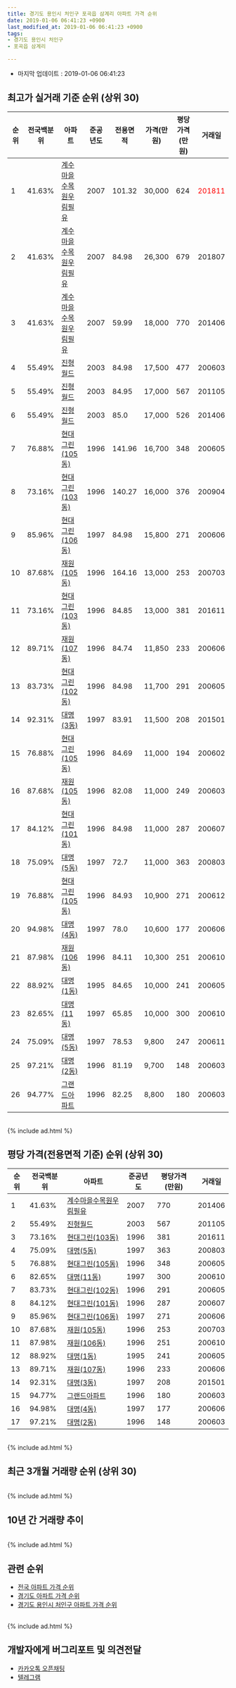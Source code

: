 ```yaml
---
title: 경기도 용인시 처인구 포곡읍 삼계리 아파트 가격 순위
date: 2019-01-06 06:41:23 +0900
last_modified_at: 2019-01-06 06:41:23 +0900
tags:
- 경기도 용인시 처인구
- 포곡읍 삼계리

---
```


* 마지막 업데이트 : 2019-01-06 06:41:23

## 최고가 실거래 기준 순위 (상위 30)


|순위|전국백분위|아파트|준공년도|전용면적|가격(만원)|평당가격(만원)|거래일|
|---|---|---|---|---|---|---|---|
|1|41.63%|[계수마을수목원우림필유](https://search.naver.com/search.naver?query=%EA%B2%BD%EA%B8%B0%EB%8F%84+%EC%9A%A9%EC%9D%B8%EC%8B%9C+%EC%B2%98%EC%9D%B8%EA%B5%AC+%ED%8F%AC%EA%B3%A1%EC%9D%8D+%EC%82%BC%EA%B3%84%EB%A6%AC+%EA%B3%84%EC%88%98%EB%A7%88%EC%9D%84%EC%88%98%EB%AA%A9%EC%9B%90%EC%9A%B0%EB%A6%BC%ED%95%84%EC%9C%A0)|2007|101.32|30,000|624|<span style="color:red">201811</span>|
|2|41.63%|[계수마을수목원우림필유](https://search.naver.com/search.naver?query=%EA%B2%BD%EA%B8%B0%EB%8F%84+%EC%9A%A9%EC%9D%B8%EC%8B%9C+%EC%B2%98%EC%9D%B8%EA%B5%AC+%ED%8F%AC%EA%B3%A1%EC%9D%8D+%EC%82%BC%EA%B3%84%EB%A6%AC+%EA%B3%84%EC%88%98%EB%A7%88%EC%9D%84%EC%88%98%EB%AA%A9%EC%9B%90%EC%9A%B0%EB%A6%BC%ED%95%84%EC%9C%A0)|2007|84.98|26,300|679|201807|
|3|41.63%|[계수마을수목원우림필유](https://search.naver.com/search.naver?query=%EA%B2%BD%EA%B8%B0%EB%8F%84+%EC%9A%A9%EC%9D%B8%EC%8B%9C+%EC%B2%98%EC%9D%B8%EA%B5%AC+%ED%8F%AC%EA%B3%A1%EC%9D%8D+%EC%82%BC%EA%B3%84%EB%A6%AC+%EA%B3%84%EC%88%98%EB%A7%88%EC%9D%84%EC%88%98%EB%AA%A9%EC%9B%90%EC%9A%B0%EB%A6%BC%ED%95%84%EC%9C%A0)|2007|59.99|18,000|770|201406|
|4|55.49%|[진형월드](https://search.naver.com/search.naver?query=%EA%B2%BD%EA%B8%B0%EB%8F%84+%EC%9A%A9%EC%9D%B8%EC%8B%9C+%EC%B2%98%EC%9D%B8%EA%B5%AC+%ED%8F%AC%EA%B3%A1%EC%9D%8D+%EC%82%BC%EA%B3%84%EB%A6%AC+%EC%A7%84%ED%98%95%EC%9B%94%EB%93%9C)|2003|84.98|17,500|477|200603|
|5|55.49%|[진형월드](https://search.naver.com/search.naver?query=%EA%B2%BD%EA%B8%B0%EB%8F%84+%EC%9A%A9%EC%9D%B8%EC%8B%9C+%EC%B2%98%EC%9D%B8%EA%B5%AC+%ED%8F%AC%EA%B3%A1%EC%9D%8D+%EC%82%BC%EA%B3%84%EB%A6%AC+%EC%A7%84%ED%98%95%EC%9B%94%EB%93%9C)|2003|84.95|17,000|567|201105|
|6|55.49%|[진형월드](https://search.naver.com/search.naver?query=%EA%B2%BD%EA%B8%B0%EB%8F%84+%EC%9A%A9%EC%9D%B8%EC%8B%9C+%EC%B2%98%EC%9D%B8%EA%B5%AC+%ED%8F%AC%EA%B3%A1%EC%9D%8D+%EC%82%BC%EA%B3%84%EB%A6%AC+%EC%A7%84%ED%98%95%EC%9B%94%EB%93%9C)|2003|85.0|17,000|526|201406|
|7|76.88%|[현대그린(105동)](https://search.naver.com/search.naver?query=%EA%B2%BD%EA%B8%B0%EB%8F%84+%EC%9A%A9%EC%9D%B8%EC%8B%9C+%EC%B2%98%EC%9D%B8%EA%B5%AC+%ED%8F%AC%EA%B3%A1%EC%9D%8D+%EC%82%BC%EA%B3%84%EB%A6%AC+%ED%98%84%EB%8C%80%EA%B7%B8%EB%A6%B0%28105%EB%8F%99%29)|1996|141.96|16,700|348|200605|
|8|73.16%|[현대그린(103동)](https://search.naver.com/search.naver?query=%EA%B2%BD%EA%B8%B0%EB%8F%84+%EC%9A%A9%EC%9D%B8%EC%8B%9C+%EC%B2%98%EC%9D%B8%EA%B5%AC+%ED%8F%AC%EA%B3%A1%EC%9D%8D+%EC%82%BC%EA%B3%84%EB%A6%AC+%ED%98%84%EB%8C%80%EA%B7%B8%EB%A6%B0%28103%EB%8F%99%29)|1996|140.27|16,000|376|200904|
|9|85.96%|[현대그린(106동)](https://search.naver.com/search.naver?query=%EA%B2%BD%EA%B8%B0%EB%8F%84+%EC%9A%A9%EC%9D%B8%EC%8B%9C+%EC%B2%98%EC%9D%B8%EA%B5%AC+%ED%8F%AC%EA%B3%A1%EC%9D%8D+%EC%82%BC%EA%B3%84%EB%A6%AC+%ED%98%84%EB%8C%80%EA%B7%B8%EB%A6%B0%28106%EB%8F%99%29)|1997|84.98|15,800|271|200606|
|10|87.68%|[재원(105동)](https://search.naver.com/search.naver?query=%EA%B2%BD%EA%B8%B0%EB%8F%84+%EC%9A%A9%EC%9D%B8%EC%8B%9C+%EC%B2%98%EC%9D%B8%EA%B5%AC+%ED%8F%AC%EA%B3%A1%EC%9D%8D+%EC%82%BC%EA%B3%84%EB%A6%AC+%EC%9E%AC%EC%9B%90%28105%EB%8F%99%29)|1996|164.16|13,000|253|200703|
|11|73.16%|[현대그린(103동)](https://search.naver.com/search.naver?query=%EA%B2%BD%EA%B8%B0%EB%8F%84+%EC%9A%A9%EC%9D%B8%EC%8B%9C+%EC%B2%98%EC%9D%B8%EA%B5%AC+%ED%8F%AC%EA%B3%A1%EC%9D%8D+%EC%82%BC%EA%B3%84%EB%A6%AC+%ED%98%84%EB%8C%80%EA%B7%B8%EB%A6%B0%28103%EB%8F%99%29)|1996|84.85|13,000|381|201611|
|12|89.71%|[재원(107동)](https://search.naver.com/search.naver?query=%EA%B2%BD%EA%B8%B0%EB%8F%84+%EC%9A%A9%EC%9D%B8%EC%8B%9C+%EC%B2%98%EC%9D%B8%EA%B5%AC+%ED%8F%AC%EA%B3%A1%EC%9D%8D+%EC%82%BC%EA%B3%84%EB%A6%AC+%EC%9E%AC%EC%9B%90%28107%EB%8F%99%29)|1996|84.74|11,850|233|200606|
|13|83.73%|[현대그린(102동)](https://search.naver.com/search.naver?query=%EA%B2%BD%EA%B8%B0%EB%8F%84+%EC%9A%A9%EC%9D%B8%EC%8B%9C+%EC%B2%98%EC%9D%B8%EA%B5%AC+%ED%8F%AC%EA%B3%A1%EC%9D%8D+%EC%82%BC%EA%B3%84%EB%A6%AC+%ED%98%84%EB%8C%80%EA%B7%B8%EB%A6%B0%28102%EB%8F%99%29)|1996|84.98|11,700|291|200605|
|14|92.31%|[대명(3동)](https://search.naver.com/search.naver?query=%EA%B2%BD%EA%B8%B0%EB%8F%84+%EC%9A%A9%EC%9D%B8%EC%8B%9C+%EC%B2%98%EC%9D%B8%EA%B5%AC+%ED%8F%AC%EA%B3%A1%EC%9D%8D+%EC%82%BC%EA%B3%84%EB%A6%AC+%EB%8C%80%EB%AA%85%283%EB%8F%99%29)|1997|83.91|11,500|208|201501|
|15|76.88%|[현대그린(105동)](https://search.naver.com/search.naver?query=%EA%B2%BD%EA%B8%B0%EB%8F%84+%EC%9A%A9%EC%9D%B8%EC%8B%9C+%EC%B2%98%EC%9D%B8%EA%B5%AC+%ED%8F%AC%EA%B3%A1%EC%9D%8D+%EC%82%BC%EA%B3%84%EB%A6%AC+%ED%98%84%EB%8C%80%EA%B7%B8%EB%A6%B0%28105%EB%8F%99%29)|1996|84.69|11,000|194|200602|
|16|87.68%|[재원(105동)](https://search.naver.com/search.naver?query=%EA%B2%BD%EA%B8%B0%EB%8F%84+%EC%9A%A9%EC%9D%B8%EC%8B%9C+%EC%B2%98%EC%9D%B8%EA%B5%AC+%ED%8F%AC%EA%B3%A1%EC%9D%8D+%EC%82%BC%EA%B3%84%EB%A6%AC+%EC%9E%AC%EC%9B%90%28105%EB%8F%99%29)|1996|82.08|11,000|249|200603|
|17|84.12%|[현대그린(101동)](https://search.naver.com/search.naver?query=%EA%B2%BD%EA%B8%B0%EB%8F%84+%EC%9A%A9%EC%9D%B8%EC%8B%9C+%EC%B2%98%EC%9D%B8%EA%B5%AC+%ED%8F%AC%EA%B3%A1%EC%9D%8D+%EC%82%BC%EA%B3%84%EB%A6%AC+%ED%98%84%EB%8C%80%EA%B7%B8%EB%A6%B0%28101%EB%8F%99%29)|1996|84.98|11,000|287|200607|
|18|75.09%|[대명(5동)](https://search.naver.com/search.naver?query=%EA%B2%BD%EA%B8%B0%EB%8F%84+%EC%9A%A9%EC%9D%B8%EC%8B%9C+%EC%B2%98%EC%9D%B8%EA%B5%AC+%ED%8F%AC%EA%B3%A1%EC%9D%8D+%EC%82%BC%EA%B3%84%EB%A6%AC+%EB%8C%80%EB%AA%85%285%EB%8F%99%29)|1997|72.7|11,000|363|200803|
|19|76.88%|[현대그린(105동)](https://search.naver.com/search.naver?query=%EA%B2%BD%EA%B8%B0%EB%8F%84+%EC%9A%A9%EC%9D%B8%EC%8B%9C+%EC%B2%98%EC%9D%B8%EA%B5%AC+%ED%8F%AC%EA%B3%A1%EC%9D%8D+%EC%82%BC%EA%B3%84%EB%A6%AC+%ED%98%84%EB%8C%80%EA%B7%B8%EB%A6%B0%28105%EB%8F%99%29)|1996|84.93|10,900|271|200612|
|20|94.98%|[대명(4동)](https://search.naver.com/search.naver?query=%EA%B2%BD%EA%B8%B0%EB%8F%84+%EC%9A%A9%EC%9D%B8%EC%8B%9C+%EC%B2%98%EC%9D%B8%EA%B5%AC+%ED%8F%AC%EA%B3%A1%EC%9D%8D+%EC%82%BC%EA%B3%84%EB%A6%AC+%EB%8C%80%EB%AA%85%284%EB%8F%99%29)|1997|78.0|10,600|177|200606|
|21|87.98%|[재원(106동)](https://search.naver.com/search.naver?query=%EA%B2%BD%EA%B8%B0%EB%8F%84+%EC%9A%A9%EC%9D%B8%EC%8B%9C+%EC%B2%98%EC%9D%B8%EA%B5%AC+%ED%8F%AC%EA%B3%A1%EC%9D%8D+%EC%82%BC%EA%B3%84%EB%A6%AC+%EC%9E%AC%EC%9B%90%28106%EB%8F%99%29)|1996|84.11|10,300|251|200610|
|22|88.92%|[대명(1동)](https://search.naver.com/search.naver?query=%EA%B2%BD%EA%B8%B0%EB%8F%84+%EC%9A%A9%EC%9D%B8%EC%8B%9C+%EC%B2%98%EC%9D%B8%EA%B5%AC+%ED%8F%AC%EA%B3%A1%EC%9D%8D+%EC%82%BC%EA%B3%84%EB%A6%AC+%EB%8C%80%EB%AA%85%281%EB%8F%99%29)|1995|84.65|10,000|241|200605|
|23|82.65%|[대명(11동)](https://search.naver.com/search.naver?query=%EA%B2%BD%EA%B8%B0%EB%8F%84+%EC%9A%A9%EC%9D%B8%EC%8B%9C+%EC%B2%98%EC%9D%B8%EA%B5%AC+%ED%8F%AC%EA%B3%A1%EC%9D%8D+%EC%82%BC%EA%B3%84%EB%A6%AC+%EB%8C%80%EB%AA%85%2811%EB%8F%99%29)|1997|65.85|10,000|300|200610|
|24|75.09%|[대명(5동)](https://search.naver.com/search.naver?query=%EA%B2%BD%EA%B8%B0%EB%8F%84+%EC%9A%A9%EC%9D%B8%EC%8B%9C+%EC%B2%98%EC%9D%B8%EA%B5%AC+%ED%8F%AC%EA%B3%A1%EC%9D%8D+%EC%82%BC%EA%B3%84%EB%A6%AC+%EB%8C%80%EB%AA%85%285%EB%8F%99%29)|1997|78.53|9,800|247|200611|
|25|97.21%|[대명(2동)](https://search.naver.com/search.naver?query=%EA%B2%BD%EA%B8%B0%EB%8F%84+%EC%9A%A9%EC%9D%B8%EC%8B%9C+%EC%B2%98%EC%9D%B8%EA%B5%AC+%ED%8F%AC%EA%B3%A1%EC%9D%8D+%EC%82%BC%EA%B3%84%EB%A6%AC+%EB%8C%80%EB%AA%85%282%EB%8F%99%29)|1996|81.19|9,700|148|200603|
|26|94.77%|[그랜드아파트](https://search.naver.com/search.naver?query=%EA%B2%BD%EA%B8%B0%EB%8F%84+%EC%9A%A9%EC%9D%B8%EC%8B%9C+%EC%B2%98%EC%9D%B8%EA%B5%AC+%ED%8F%AC%EA%B3%A1%EC%9D%8D+%EC%82%BC%EA%B3%84%EB%A6%AC+%EA%B7%B8%EB%9E%9C%EB%93%9C%EC%95%84%ED%8C%8C%ED%8A%B8)|1996|82.25|8,800|180|200603|


<br>
{% include ad.html %}
<br>

## 평당 가격(전용면적 기준) 순위 (상위 30)


|순위|전국백분위|아파트|준공년도|평당가격(만원)|거래일|
|---|---|---|---|---|---|
|1|41.63%|[계수마을수목원우림필유](https://search.naver.com/search.naver?query=%EA%B2%BD%EA%B8%B0%EB%8F%84+%EC%9A%A9%EC%9D%B8%EC%8B%9C+%EC%B2%98%EC%9D%B8%EA%B5%AC+%ED%8F%AC%EA%B3%A1%EC%9D%8D+%EC%82%BC%EA%B3%84%EB%A6%AC+%EA%B3%84%EC%88%98%EB%A7%88%EC%9D%84%EC%88%98%EB%AA%A9%EC%9B%90%EC%9A%B0%EB%A6%BC%ED%95%84%EC%9C%A0)|2007|770|201406|
|2|55.49%|[진형월드](https://search.naver.com/search.naver?query=%EA%B2%BD%EA%B8%B0%EB%8F%84+%EC%9A%A9%EC%9D%B8%EC%8B%9C+%EC%B2%98%EC%9D%B8%EA%B5%AC+%ED%8F%AC%EA%B3%A1%EC%9D%8D+%EC%82%BC%EA%B3%84%EB%A6%AC+%EC%A7%84%ED%98%95%EC%9B%94%EB%93%9C)|2003|567|201105|
|3|73.16%|[현대그린(103동)](https://search.naver.com/search.naver?query=%EA%B2%BD%EA%B8%B0%EB%8F%84+%EC%9A%A9%EC%9D%B8%EC%8B%9C+%EC%B2%98%EC%9D%B8%EA%B5%AC+%ED%8F%AC%EA%B3%A1%EC%9D%8D+%EC%82%BC%EA%B3%84%EB%A6%AC+%ED%98%84%EB%8C%80%EA%B7%B8%EB%A6%B0%28103%EB%8F%99%29)|1996|381|201611|
|4|75.09%|[대명(5동)](https://search.naver.com/search.naver?query=%EA%B2%BD%EA%B8%B0%EB%8F%84+%EC%9A%A9%EC%9D%B8%EC%8B%9C+%EC%B2%98%EC%9D%B8%EA%B5%AC+%ED%8F%AC%EA%B3%A1%EC%9D%8D+%EC%82%BC%EA%B3%84%EB%A6%AC+%EB%8C%80%EB%AA%85%285%EB%8F%99%29)|1997|363|200803|
|5|76.88%|[현대그린(105동)](https://search.naver.com/search.naver?query=%EA%B2%BD%EA%B8%B0%EB%8F%84+%EC%9A%A9%EC%9D%B8%EC%8B%9C+%EC%B2%98%EC%9D%B8%EA%B5%AC+%ED%8F%AC%EA%B3%A1%EC%9D%8D+%EC%82%BC%EA%B3%84%EB%A6%AC+%ED%98%84%EB%8C%80%EA%B7%B8%EB%A6%B0%28105%EB%8F%99%29)|1996|348|200605|
|6|82.65%|[대명(11동)](https://search.naver.com/search.naver?query=%EA%B2%BD%EA%B8%B0%EB%8F%84+%EC%9A%A9%EC%9D%B8%EC%8B%9C+%EC%B2%98%EC%9D%B8%EA%B5%AC+%ED%8F%AC%EA%B3%A1%EC%9D%8D+%EC%82%BC%EA%B3%84%EB%A6%AC+%EB%8C%80%EB%AA%85%2811%EB%8F%99%29)|1997|300|200610|
|7|83.73%|[현대그린(102동)](https://search.naver.com/search.naver?query=%EA%B2%BD%EA%B8%B0%EB%8F%84+%EC%9A%A9%EC%9D%B8%EC%8B%9C+%EC%B2%98%EC%9D%B8%EA%B5%AC+%ED%8F%AC%EA%B3%A1%EC%9D%8D+%EC%82%BC%EA%B3%84%EB%A6%AC+%ED%98%84%EB%8C%80%EA%B7%B8%EB%A6%B0%28102%EB%8F%99%29)|1996|291|200605|
|8|84.12%|[현대그린(101동)](https://search.naver.com/search.naver?query=%EA%B2%BD%EA%B8%B0%EB%8F%84+%EC%9A%A9%EC%9D%B8%EC%8B%9C+%EC%B2%98%EC%9D%B8%EA%B5%AC+%ED%8F%AC%EA%B3%A1%EC%9D%8D+%EC%82%BC%EA%B3%84%EB%A6%AC+%ED%98%84%EB%8C%80%EA%B7%B8%EB%A6%B0%28101%EB%8F%99%29)|1996|287|200607|
|9|85.96%|[현대그린(106동)](https://search.naver.com/search.naver?query=%EA%B2%BD%EA%B8%B0%EB%8F%84+%EC%9A%A9%EC%9D%B8%EC%8B%9C+%EC%B2%98%EC%9D%B8%EA%B5%AC+%ED%8F%AC%EA%B3%A1%EC%9D%8D+%EC%82%BC%EA%B3%84%EB%A6%AC+%ED%98%84%EB%8C%80%EA%B7%B8%EB%A6%B0%28106%EB%8F%99%29)|1997|271|200606|
|10|87.68%|[재원(105동)](https://search.naver.com/search.naver?query=%EA%B2%BD%EA%B8%B0%EB%8F%84+%EC%9A%A9%EC%9D%B8%EC%8B%9C+%EC%B2%98%EC%9D%B8%EA%B5%AC+%ED%8F%AC%EA%B3%A1%EC%9D%8D+%EC%82%BC%EA%B3%84%EB%A6%AC+%EC%9E%AC%EC%9B%90%28105%EB%8F%99%29)|1996|253|200703|
|11|87.98%|[재원(106동)](https://search.naver.com/search.naver?query=%EA%B2%BD%EA%B8%B0%EB%8F%84+%EC%9A%A9%EC%9D%B8%EC%8B%9C+%EC%B2%98%EC%9D%B8%EA%B5%AC+%ED%8F%AC%EA%B3%A1%EC%9D%8D+%EC%82%BC%EA%B3%84%EB%A6%AC+%EC%9E%AC%EC%9B%90%28106%EB%8F%99%29)|1996|251|200610|
|12|88.92%|[대명(1동)](https://search.naver.com/search.naver?query=%EA%B2%BD%EA%B8%B0%EB%8F%84+%EC%9A%A9%EC%9D%B8%EC%8B%9C+%EC%B2%98%EC%9D%B8%EA%B5%AC+%ED%8F%AC%EA%B3%A1%EC%9D%8D+%EC%82%BC%EA%B3%84%EB%A6%AC+%EB%8C%80%EB%AA%85%281%EB%8F%99%29)|1995|241|200605|
|13|89.71%|[재원(107동)](https://search.naver.com/search.naver?query=%EA%B2%BD%EA%B8%B0%EB%8F%84+%EC%9A%A9%EC%9D%B8%EC%8B%9C+%EC%B2%98%EC%9D%B8%EA%B5%AC+%ED%8F%AC%EA%B3%A1%EC%9D%8D+%EC%82%BC%EA%B3%84%EB%A6%AC+%EC%9E%AC%EC%9B%90%28107%EB%8F%99%29)|1996|233|200606|
|14|92.31%|[대명(3동)](https://search.naver.com/search.naver?query=%EA%B2%BD%EA%B8%B0%EB%8F%84+%EC%9A%A9%EC%9D%B8%EC%8B%9C+%EC%B2%98%EC%9D%B8%EA%B5%AC+%ED%8F%AC%EA%B3%A1%EC%9D%8D+%EC%82%BC%EA%B3%84%EB%A6%AC+%EB%8C%80%EB%AA%85%283%EB%8F%99%29)|1997|208|201501|
|15|94.77%|[그랜드아파트](https://search.naver.com/search.naver?query=%EA%B2%BD%EA%B8%B0%EB%8F%84+%EC%9A%A9%EC%9D%B8%EC%8B%9C+%EC%B2%98%EC%9D%B8%EA%B5%AC+%ED%8F%AC%EA%B3%A1%EC%9D%8D+%EC%82%BC%EA%B3%84%EB%A6%AC+%EA%B7%B8%EB%9E%9C%EB%93%9C%EC%95%84%ED%8C%8C%ED%8A%B8)|1996|180|200603|
|16|94.98%|[대명(4동)](https://search.naver.com/search.naver?query=%EA%B2%BD%EA%B8%B0%EB%8F%84+%EC%9A%A9%EC%9D%B8%EC%8B%9C+%EC%B2%98%EC%9D%B8%EA%B5%AC+%ED%8F%AC%EA%B3%A1%EC%9D%8D+%EC%82%BC%EA%B3%84%EB%A6%AC+%EB%8C%80%EB%AA%85%284%EB%8F%99%29)|1997|177|200606|
|17|97.21%|[대명(2동)](https://search.naver.com/search.naver?query=%EA%B2%BD%EA%B8%B0%EB%8F%84+%EC%9A%A9%EC%9D%B8%EC%8B%9C+%EC%B2%98%EC%9D%B8%EA%B5%AC+%ED%8F%AC%EA%B3%A1%EC%9D%8D+%EC%82%BC%EA%B3%84%EB%A6%AC+%EB%8C%80%EB%AA%85%282%EB%8F%99%29)|1996|148|200603|


<br>
{% include ad.html %}
<br>

## 최근 3개월 거래량 순위 (상위 30)


<div style="width:100%;">
    <canvas id="deal_count_ranking" height="250"></canvas>
</div>


<script>
new Chart(document.getElementById("deal_count_ranking"), {
    type: 'horizontalBar',
    data: {
        labels: ['계수마을수목원우림필유'],
        datasets: [{
            label: '실거래 수',
            data: [1],
            borderColor: "rgba(255, 0, 128, 1)",
            backgroundColor: "rgba(255, 0, 128, 0.5)",
            fill: false,
        }]
    },
    options: {
        responsive: true,
        title: {
            display: true,
            text: '최근 3개월 거래량 순위'
        },
        tooltips: {
            mode: 'index',
            intersect: false,
            callbacks: {
                title: function(tooltipItems, data) {
                    return "실거래 수:";
                },
                label: function(tooltipItem, data) {
                    return data.labels[tooltipItem.index] + ": " + tooltipItem.xLabel;
                }
            }
        },
        hover: {
            mode: 'nearest',
            intersect: true
        },
        scales: {
            xAxes: [{
                display: true,
                scaleLabel: {
                    display: true,
                    labelString: '실거래 수'
                },
                ticks: {
                    suggestedMin: 0,
                }
            }],
            yAxes: [{
                display: true,
                ticks: {
                    autoSkip: false,
                    callback: function(value, index, values) {
                        if (value.length > 15)
                            return value.substr(0, 13) + "...";
                        else
                            return value;
                    }
                },
                scaleLabel: {
                    display: false,
                }
            }]
        }
    }
});

</script>


<br>
{% include ad.html %}
<br>

## 10년 간 거래량 추이


<div style="width:100%;">
    <canvas id="deal_progress" height="250"></canvas>
</div>

<script>
new Chart(document.getElementById("deal_progress"), {
    type: 'line',
    data: {
        labels: ['200901','200902','200903','200904','200905','200906','200907','200908','200909','200910','200911','200912','201001','201002','201003','201004','201005','201006','201007','201008','201009','201010','201011','201012','201101','201102','201103','201104','201105','201106','201107','201108','201109','201110','201111','201112','201201','201202','201203','201204','201205','201206','201207','201208','201209','201210','201211','201212','201301','201302','201303','201304','201305','201306','201307','201308','201309','201310','201311','201312','201401','201402','201403','201404','201405','201406','201407','201408','201409','201410','201411','201412','201501','201502','201503','201504','201505','201506','201507','201508','201509','201510','201511','201512','201601','201602','201603','201604','201605','201606','201607','201608','201609','201610','201611','201612','201701','201702','201703','201704','201705','201706','201707','201708','201709','201710','201711','201712','201801','201802','201803','201804','201805','201806','201807','201808','201809','201810','201811','201812','201901'],
        datasets: [{
            label: '실거래 수',
            pointRadius: 1,
            data: [1, 2, 5, 6, 2, 3, 7, 7, 7, 5, 4, 2, 2, 2, 2, 2, 3, 0, 1, 2, 1, 3, 1, 1, 3, 1, 2, 2, 4, 2, 3, 1, 2, 1, 8, 1, 0, 1, 3, 3, 2, 4, 0, 4, 3, 0, 2, 3, 0, 0, 2, 1, 4, 1, 1, 2, 2, 2, 4, 3, 2, 3, 5, 4, 6, 4, 2, 6, 5, 3, 7, 3, 6, 0, 7, 8, 6, 1, 2, 4, 2, 2, 3, 4, 2, 4, 4, 5, 4, 5, 1, 6, 2, 3, 1, 0, 1, 3, 3, 2, 2, 2, 2, 2, 3, 2, 3, 2, 2, 3, 1, 2, 0, 2, 2, 1, 4, 2, 1, 0, 0],
            borderColor: "rgba(255, 201, 14, 1)",
            backgroundColor: "rgba(255, 201, 14, 0.5)",
            fill: true,
        }]
    },
    options: {
        responsive: true,
        title: {
            display: true,
            text: '10년간 거래량 추이'
        },
        tooltips: {
            mode: 'index',
            intersect: false,
        },
        hover: {
            mode: 'nearest',
            intersect: true
        },
        scales: {
            xAxes: [{
                display: true,
                scaleLabel: {
                    display: true,
                    labelString: '년/월'
                }
            }],
            yAxes: [{
                display: true,
                ticks: {
                    suggestedMin: 0,
                },
                scaleLabel: {
                    display: true,
                    labelString: '실거래 수'
                }
            }]
        }
    }
});

</script>


<br>
{% include ad.html %}
<br>

## 관련 순위

- [전국 아파트 가격 순위](https://inasie.github.io/apt-ranking/전국)
- [경기도 아파트 가격 순위](https://inasie.github.io/apt-ranking/경기도)
- [경기도 용인시 처인구 아파트 가격 순위](https://inasie.github.io/apt-ranking/경기도-용인시-처인구)


<br>
{% include ad.html %}
<br>

## 개발자에게 버그리포트 및 의견전달

- [카카오톡 오픈채팅](https://open.kakao.com/o/gLJUAP4)
- [텔레그램](https://t.me/inasie)

